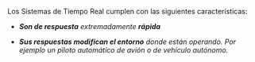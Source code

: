 Los Sistemas de Tiempo Real cumplen con las siguientes características: 

* ***Son de respuesta** extremadamente **rápida***

* ***Sus respuestas modifican el entorno** donde están operando. Por ejemplo un piloto automático de avión o de vehículo autónomo.*

